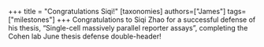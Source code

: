 +++
title = "Congratulations Siqi!"
[taxonomies]
authors=["James"]
tags=["milestones"]
+++
Congratulations to Siqi Zhao for a successful defense of his thesis, “Single-cell massively parallel reporter assays”, completing the Cohen lab June thesis defense double-header!